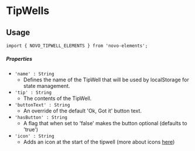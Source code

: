 # TipWells

## Usage
    import { NOVO_TIPWELL_ELEMENTS } from 'novo-elements';

##### Properties
- `'name' : String`
    * Defines the name of the TipWell that will be used by localStorage for state management.
- `'tip' : String`
    * The contents of the TipWell.
- `'buttonText' : String`
    * An override of the default 'Ok, Got it' button text.
- `'hasButton' : String`
   * A flag that when set to 'false' makes the button optional (defaults to 'true')
- `'icon' : String`
   * Adds an icon at the start of the tipwell (more about icons [here](http://bullhorn.github.io/novo-elements/#/icons))
